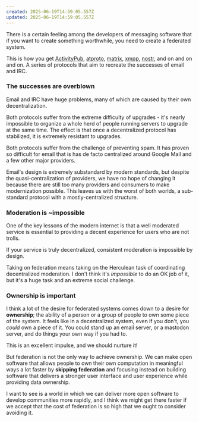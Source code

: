 ```yaml
---
created: 2025-06-19T14:59:05.557Z
updated: 2025-06-19T14:59:05.557Z
---
```

There is a certain feeling among the developers of messaging software that if you want to create something worthwhile, you need to create a federated system.

This is how you get [ActivityPub](https://en.wikipedia.org/wiki/ActivityPub), [atproto](https://atproto.blue/en/latest/readme.html), [matrix](https://matrix.org/docs/chat_basics/matrix-for-im/), [xmpp](https://xmpp.org), [nostr](https://nostr.com), and on and on and on. A series of protocols that aim to recreate the successes of email and IRC.
### The successes are overblown

Email and IRC have huge problems, many of which are caused by their own decentralization.

Both protocols suffer from the extreme difficulty of upgrades - it's nearly impossible to organize a whole herd of people running servers to upgrade at the same time. The effect is that once a decentralized protocol has stabilized, it is extremely resistant to upgrades.

Both protocols suffer from the challenge of preventing spam. It has proven so difficult for email that is has de facto centralized around Google Mail and a few other major providers.

Email's design is extremely substandard by modern standards, but despite the quasi-centralization of providers, we have no hope of changing it because there are still too many providers and consumers to make modernization possible. This leaves us with the worst of both worlds, a sub-standard protocol with a mostly-centralized structure.
### Moderation is ~impossible

One of the key lessons of the modern internet is that a well moderated service is essential to providing a decent experience for users who are not trolls.

If your service is truly decentralized, consistent moderation is impossible by design.

Taking on federation means taking on the Herculean task of coordinating decentralized moderation. I don't think it's _impossible_ to do an OK job of it, but it's a huge task and an extreme social challenge.

### Ownership is important

I think a lot of the desire for federated systems comes down to a desire for **ownership**; the ability of a person or a group of people to own some piece of the system. It feels like in a decentralized system, even if you don't, you _could_ own a piece of it. You could stand up an email server, or a mastodon server, and do things your own way if you had to.

This is an excellent impulse, and we should nurture it!

But federation is not the only way to achieve ownership. We can make open software that allows people to own their own computation in meaningful ways a lot faster by **skipping federation** and focusing instead on building software that delivers a stronger user interface and user experience while providing data ownership.

I want to see is a world in which we can deliver more open software to develop communities more rapidly, and I think we might get there faster if we accept that the cost of federation is so high that we ought to consider avoiding it.